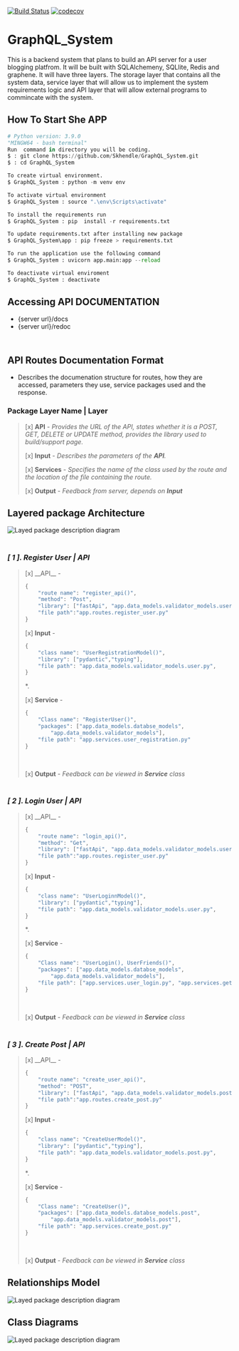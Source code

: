 [![Build Status](https://travis-ci.org/Skhendle/GraphQL_System.svg?branch=main)](https://travis-ci.org/Skhendle/GraphQL_System)
[![codecov](https://codecov.io/gh/Skhendle/GraphQL_System/branch/main/graph/badge.svg?token=rSx7WWHUb9)](https://codecov.io/gh/Skhendle/GraphQL_System)
<br>
# **GraphQL_System**
This is a backend system that plans to build an API server for  a user blogging platfrom. It will be built with SQLAlchemeny, SQLlite, Redis and graphene. It will have three layers. The storage layer that contains all the system data, service layer that will allow us to implement the system requirements logic and API  layer that will allow external programs to  commincate with the system.


## **How To Start She APP** <br>
```python
# Python version: 3.9.0
"MINGW64 - bash terminal"
Run  command in directory you will be coding.
$ : git clone https://github.com/Skhendle/GraphQL_System.git
$ : cd GraphQL_System

To create virtual environment.
$ GraphQL_System : python -m venv env

To activate virtual environment
$ GraphQL_System : source ".\env\Scripts\activate"

To install the requirements run
$ GraphQL_System : pip  install -r requirements.txt

To update requirements.txt after installing new package
$ GraphQL_System\app : pip freeze > requirements.txt

To run the application use the following command
$ GraphQL_System : uvicorn app.main:app --reload

To deactivate virtual enviroment
$ GraphQL_System : deactivate
```

## **Accessing API DOCUMENTATION** <br>
- {server url}/docs
- {server url}/redoc


## </br> **API Routes Documentation Format**
* Describes the documenation structure for routes, how they are accessed, parameters they use, service packages used and the response.</br>

### **Package Layer Name | Layer**
<blockquote>

[x] __API__ - *Provides the URL of the API, states whether it is a POST, GET, DELETE or UPDATE method, provides the library used to build/support page.*
</br>

[x] __Input__ - *Describes the parameters of the __API__.*
</br>

[x] __Services__ - *Specifies the name of the class used by the route and the location of the file containing the route.*
</br>

[x] __Output__ - *Feedback from server, depends on __Input__*</br>
</blockquote>

## **Layered package Architecture**
![Layed package description diagram](/images/Architecture.png)

### <br>*[ 1 ]. Register User | API*
<blockquote>
[x] __API__ -  

```python
{
    "route name": "register_api()",
    "method": "Post",
    "library": ["fastApi", "app.data_models.validator_models.user"],
    "file path":"app.routes.register_user.py"
}
```

[x] __Input__ -
```python
{
    "class name": "UserRegistrationModel()",
    "library": ["pydantic","typing"],
    "file path": "app.data_models.validator_models.user.py",
}
```
*.</br>

[x] __Service__ -
```python
{
    "Class name": "RegisterUser()",
    "packages": ["app.data_models.databse_models",
        "app.data_models.validator_models"],
    "file path": "app.services.user_registration.py"
}

```
<br>

[x] __Output__ - *Feedback can be viewed in __Service__ class*</br>
</blockquote>

### <br>*[ 2 ]. Login User | API*
<blockquote>
[x] __API__ -  

```python
{
    "route name": "login_api()",
    "method": "Get",
    "library": ["fastApi", "app.data_models.validator_models.user"],
    "file path":"app.routes.register_user.py"
}
```

[x] __Input__ -
```python
{
    "class name": "UserLoginnModel()",
    "library": ["pydantic","typing"],
    "file path": "app.data_models.validator_models.user.py",
}
```
*.</br>

[x] __Service__ -
```python
{
    "Class name": "UserLogin(), UserFriends()",
    "packages": ["app.data_models.databse_models",
        "app.data_models.validator_models"],
    "file path": ["app.services.user_login.py", "app.services.get_friends.py"]
}

```
<br>

[x] __Output__ - *Feedback can be viewed in __Service__ class*</br>
</blockquote>

### <br>*[ 3 ]. Create Post | API*
<blockquote>
[x] __API__ -  

```python
{
    "route name": "create_user_api()",
    "method": "POST",
    "library": ["fastApi", "app.data_models.validator_models.post","app.services.create_post"],
    "file path":"app.routes.create_post.py"
}
```

[x] __Input__ -
```python
{
    "class name": "CreateUserModel()",
    "library": ["pydantic","typing"],
    "file path": "app.data_models.validator_models.post.py",
}
```
*.</br>

[x] __Service__ -
```python
{
    "Class name": "CreateUser()",
    "packages": ["app.data_models.databse_models.post",
        "app.data_models.validator_models.post"],
    "file path": "app.services.create_post.py"
}

```
<br>

[x] __Output__ - *Feedback can be viewed in __Service__ class*</br>
</blockquote>


## **Relationships Model**
![Layed package description diagram](/images/Relationships.png)

## **Class Diagrams**
![Layed package description diagram](/images/ClassDiagram.png)





